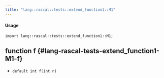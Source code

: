 ```yaml
---
title: "lang::rascal::tests::extend_function1::M1"
---
```


#### Usage

`import lang::rascal::tests::extend_function1::M1;`


## function f {#lang-rascal-tests-extend_function1-M1-f}

* ``default int f(int n)``

